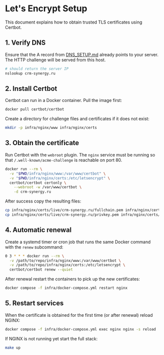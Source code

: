 # Let's Encrypt Setup

This document explains how to obtain trusted TLS certificates using Certbot.

## 1. Verify DNS

Ensure that the A record from [DNS_SETUP.md](DNS_SETUP.md) already points to your server. The HTTP challenge will be served from this host.

```bash
# should return the server IP
nslookup crm-synergy.ru
```

## 2. Install Certbot

Certbot can run in a Docker container. Pull the image first:

```bash
docker pull certbot/certbot
```

Create a directory for challenge files and certificates if it does not exist:

```bash
mkdir -p infra/nginx/www infra/nginx/certs
```

## 3. Obtain the certificate

Run Certbot with the `webroot` plugin. The `nginx` service must be running so that
`/.well-known/acme-challenge` is reachable on port 80.

```bash
docker run --rm \
  -v "$PWD/infra/nginx/www:/var/www/certbot" \
  -v "$PWD/infra/nginx/certs:/etc/letsencrypt" \
  certbot/certbot certonly \
    --webroot -w /var/www/certbot \
    -d crm-synergy.ru
```

After success copy the resulting files:

```bash
cp infra/nginx/certs/live/crm-synergy.ru/fullchain.pem infra/nginx/certs/server.crt
cp infra/nginx/certs/live/crm-synergy.ru/privkey.pem infra/nginx/certs/server.key
```

## 4. Automatic renewal

Create a systemd timer or cron job that runs the same Docker command with the
`renew` subcommand:

```bash
0 3 * * * docker run --rm \
  -v /path/to/repo/infra/nginx/www:/var/www/certbot \
  -v /path/to/repo/infra/nginx/certs:/etc/letsencrypt \
  certbot/certbot renew --quiet
```

After renewal restart the containers to pick up the new certificates:

```bash
docker compose -f infra/docker-compose.yml restart nginx
```

## 5. Restart services

When the certificate is obtained for the first time (or after renewal) reload
NGINX:

```bash
docker compose -f infra/docker-compose.yml exec nginx nginx -s reload
```

If NGINX is not running yet start the full stack:

```bash
make up
```
